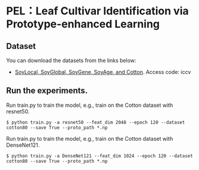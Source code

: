 # PEL：Leaf Cultivar Identification via Prototype-enhanced Learning

## Dataset
You can download the datasets from the links below:

+ [SoyLocal, SoyGlobal, SoyGene, SoyAge, and Cotton](https://pan.baidu.com/s/1bPJYmFGWJg2eTr5Ipfw6uA). Access code: iccv


## Run the experiments.
Run train.py to train the model, e.g., train on the Cotton dataset with resnet50.

    $ python train.py -a resnet50 --feat_dim 2048 --epoch 120 --dataset cotton80 --save True --proto_path *.np
  
Run train.py to train the model, e.g., train on the Cotton dataset with DenseNet121.

    $ python train.py -a DenseNet121 --feat_dim 1024 --epoch 120 --dataset cotton80 --save True --proto_path *.np
